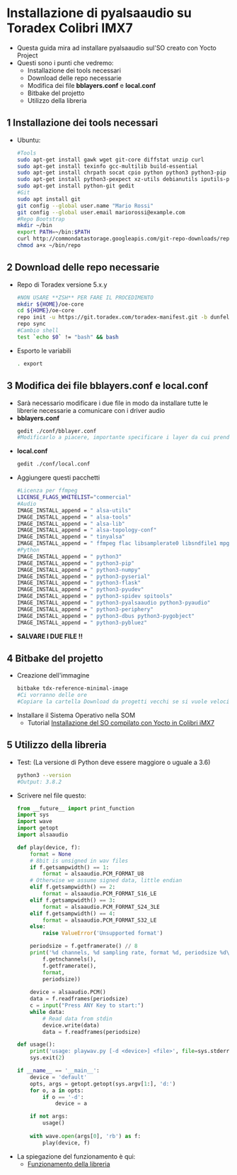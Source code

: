 # Installazione di **pyalsaaudio** su Toradex Colibri IMX7
- Questa guida mira ad installare pyalsaaudio sul'SO creato con Yocto Project
- Questi sono i punti che vedremo:
    - Installazione dei tools necessari
    - Download delle repo necessarie
    - Modifica dei file **bblayers.conf** e **local.conf**
    - Bitbake del projetto
    - Utilizzo della libreria

## **1** Installazione dei tools necessari
- Ubuntu:
    ```bash
    #Tools
    sudo apt-get install gawk wget git-core diffstat unzip curl
    sudo apt-get install texinfo gcc-multilib build-essential 
    sudo apt-get install chrpath socat cpio python python3 python3-pip 
    sudo apt-get install python3-pexpect xz-utils debianutils iputils-ping
    sudo apt-get install python-git gedit
    #Git
    sudo apt install git
    git config --global user.name "Mario Rossi"
    git config --global user.email mariorossi@example.com
    #Repo Bootstrap
    mkdir ~/bin
    export PATH=~/bin:$PATH
    curl http://commondatastorage.googleapis.com/git-repo-downloads/repo > ~/bin/repo
    chmod a+x ~/bin/repo
    ```

## **2** Download delle repo necessarie
- Repo di Toradex versione 5.x.y
    ```bash
    #NON USARE **ZSH** PER FARE IL PROCEDIMENTO 
    mkdir ${HOME}/oe-core
    cd ${HOME}/oe-core
    repo init -u https://git.toradex.com/toradex-manifest.git -b dunfell-5.x.y -m tdxref/default.xml
    repo sync
    #Cambio shell
    test `echo $0` != "bash" && bash
    ```
- Esporto le variabili
    ```bash
    . export
    ```

## **3** Modifica dei file **bblayers.conf** e **local.conf**
- Sarà necessario modificare i due file in modo da installare tutte le librerie necessarie a comunicare con i driver audio
- **bblayers.conf**
    ```bash
    gedit ./conf/bblayer.conf
    #Modificarlo a piacere, importante specificare i layer da cui prendere le librerie 
    ```
- **local.conf**
    ```bash
    gedit ./conf/local.conf
    ```
- Aggiungere questi pacchetti
    ```bash
    #Licenza per ffmpeg
    LICENSE_FLAGS_WHITELIST="commercial" 
    #Audio
    IMAGE_INSTALL_append = " alsa-utils"
    IMAGE_INSTALL_append = " alsa-tools"
    IMAGE_INSTALL_append = " alsa-lib"
    IMAGE_INSTALL_append = " alsa-topology-conf"
    IMAGE_INSTALL_append = " tinyalsa"
    IMAGE_INSTALL_append = " ffmpeg flac libsamplerate0 libsndfile1 mpg123 pulseaudio"
    #Python
    IMAGE_INSTALL_append = " python3"
    IMAGE_INSTALL_append = " python3-pip"
    IMAGE_INSTALL_append = " python3-numpy"
    IMAGE_INSTALL_append = " python3-pyserial"
    IMAGE_INSTALL_append = " python3-flask"
    IMAGE_INSTALL_append = " python3-pyudev"
    IMAGE_INSTALL_append = " python3-spidev spitools"
    IMAGE_INSTALL_append = " python3-pyalsaaudio python3-pyaudio"
    IMAGE_INSTALL_append = " python3-periphery"
    IMAGE_INSTALL_append = " python3-dbus python3-pygobject"
    IMAGE_INSTALL_append = " python3-pybluez"
    ```
- **SALVARE I DUE FILE !!**

## **4** Bitbake del projetto
- Creazione dell'immagine
    ```bash
    bitbake tdx-reference-minimal-image
    #Ci vorranno delle ore
    #Copiare la cartella Download da progetti vecchi se si vuole velocizzare 
    ```
- Installare il Sistema Operativo nella SOM
    - Tutorial [Installazione del SO compilato con Yocto in Colibri iMX7](https://github.com/GiovanniRaseraF/Tirocinio/blob/master/2021_03_05/TutorialInstallazioneOS.md)

## **5** Utilizzo della libreria
- Test: (La versione di Python deve essere maggiore o uguale a 3.6)
    ```bash
    python3 --version
    #Output: 3.8.2
    ```
- Scrivere nel file questo:
    ```python
    from __future__ import print_function
    import sys
    import wave
    import getopt
    import alsaaudio

    def play(device, f):	
        format = None
        # 8bit is unsigned in wav files
        if f.getsampwidth() == 1:
            format = alsaaudio.PCM_FORMAT_U8
        # Otherwise we assume signed data, little endian
        elif f.getsampwidth() == 2:
            format = alsaaudio.PCM_FORMAT_S16_LE
        elif f.getsampwidth() == 3:
            format = alsaaudio.PCM_FORMAT_S24_3LE
        elif f.getsampwidth() == 4:
            format = alsaaudio.PCM_FORMAT_S32_LE
        else:
            raise ValueError('Unsupported format')

        periodsize = f.getframerate() // 8
        print('%d channels, %d sampling rate, format %d, periodsize %d\n' % (
            f.getnchannels(),
            f.getframerate(),
            format,
            periodsize))
        
        device = alsaaudio.PCM()
        data = f.readframes(periodsize)
        c = input("Press ANY Key to start:")
        while data:
            # Read data from stdin
            device.write(data)
            data = f.readframes(periodsize)

    def usage():
        print('usage: playwav.py [-d <device>] <file>', file=sys.stderr)
        sys.exit(2)

    if __name__ == '__main__':
        device = 'default'
        opts, args = getopt.getopt(sys.argv[1:], 'd:')
        for o, a in opts:
            if o == '-d':
                device = a

        if not args:
            usage()
            
        with wave.open(args[0], 'rb') as f:
            play(device, f)
    ```
- La spiegazione del funzionamento è qui:
    - [Funzionamento della libreria]()



